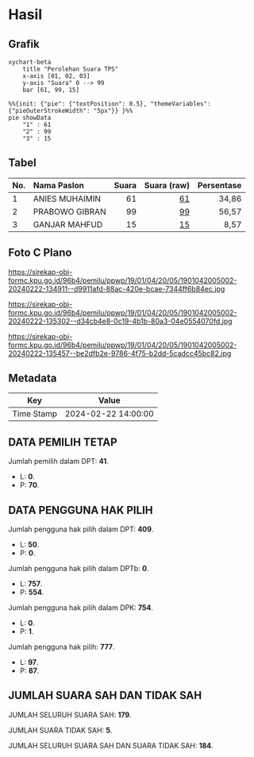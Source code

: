 # Hasil

## Grafik

```mermaid
xychart-beta
    title "Perolehan Suara TPS"
    x-axis [01, 02, 03]
    y-axis "Suara" 0 --> 99
    bar [61, 99, 15]
```

```mermaid
%%{init: {"pie": {"textPosition": 0.5}, "themeVariables": {"pieOuterStrokeWidth": "5px"}} }%%
pie showData
    "1" : 61
    "2" : 99
    "3" : 15
```

## Tabel

| No. | Nama Paslon    | Suara | Suara (raw) | Persentase |
|:--- |:-------------- | -----:| -----------:| ----------:|
| 1   | ANIES MUHAIMIN | 61    | [61][p-1]   | 34,86      |
| 2   | PRABOWO GIBRAN | 99    | [99][p-2]   | 56,57      |
| 3   | GANJAR MAHFUD  | 15    | [15][p-3]   | 8,57       |


[p-1]: https://github.com/gigit-pemilu/pemilu-2024-19-kepulauan-bangka-belitung/blob/main/pilpres/hitung-suara/sub/19-kepulauan-bangka-belitung/sub/01-bangka/sub/04-mendo-barat/sub/2005-paya-benua/sub/002-tps/sub/paslon-1.txt
[p-2]: https://github.com/gigit-pemilu/pemilu-2024-19-kepulauan-bangka-belitung/blob/main/pilpres/hitung-suara/sub/19-kepulauan-bangka-belitung/sub/01-bangka/sub/04-mendo-barat/sub/2005-paya-benua/sub/002-tps/sub/paslon-2.txt
[p-3]: https://github.com/gigit-pemilu/pemilu-2024-19-kepulauan-bangka-belitung/blob/main/pilpres/hitung-suara/sub/19-kepulauan-bangka-belitung/sub/01-bangka/sub/04-mendo-barat/sub/2005-paya-benua/sub/002-tps/sub/paslon-3.txt

## Foto C Plano

https://sirekap-obj-formc.kpu.go.id/96b4/pemilu/ppwp/19/01/04/20/05/1901042005002-20240222-134911--d9911afd-88ac-420e-bcae-7344ff6b84ec.jpg

https://sirekap-obj-formc.kpu.go.id/96b4/pemilu/ppwp/19/01/04/20/05/1901042005002-20240222-135302--d34cb4e8-0c19-4b1b-80a3-04e0554070fd.jpg

https://sirekap-obj-formc.kpu.go.id/96b4/pemilu/ppwp/19/01/04/20/05/1901042005002-20240222-135457--be2dfb2e-9786-4f75-b2dd-5cadcc45bc82.jpg


## Metadata

| Key        | Value               |
| ---------- | ------------------- |
| Time Stamp | 2024-02-22 14:00:00 |


## DATA PEMILIH TETAP

Jumlah pemilih dalam DPT: **41**.
 * L: **0**.
 * P: **70**.

## DATA PENGGUNA HAK PILIH

Jumlah pengguna hak pilih dalam DPT: **409**.
 * L: **50**.
 * P: **0**.

Jumlah pengguna hak pilih dalam DPTb: **0**.
 * L: **757**.
 * P: **554**.

Jumlah pengguna hak pilih dalam DPK: **754**.
 * L: **0**.
 * P: **1**.

Jumlah pengguna hak pilih: **777**.
 * L: **97**.
 * P: **87**.

## JUMLAH SUARA SAH DAN TIDAK SAH

JUMLAH SELURUH SUARA SAH: **179**.

JUMLAH SUARA TIDAK SAH: **5**.

JUMLAH SELURUH SUARA SAH DAN SUARA TIDAK SAH: **184**.


